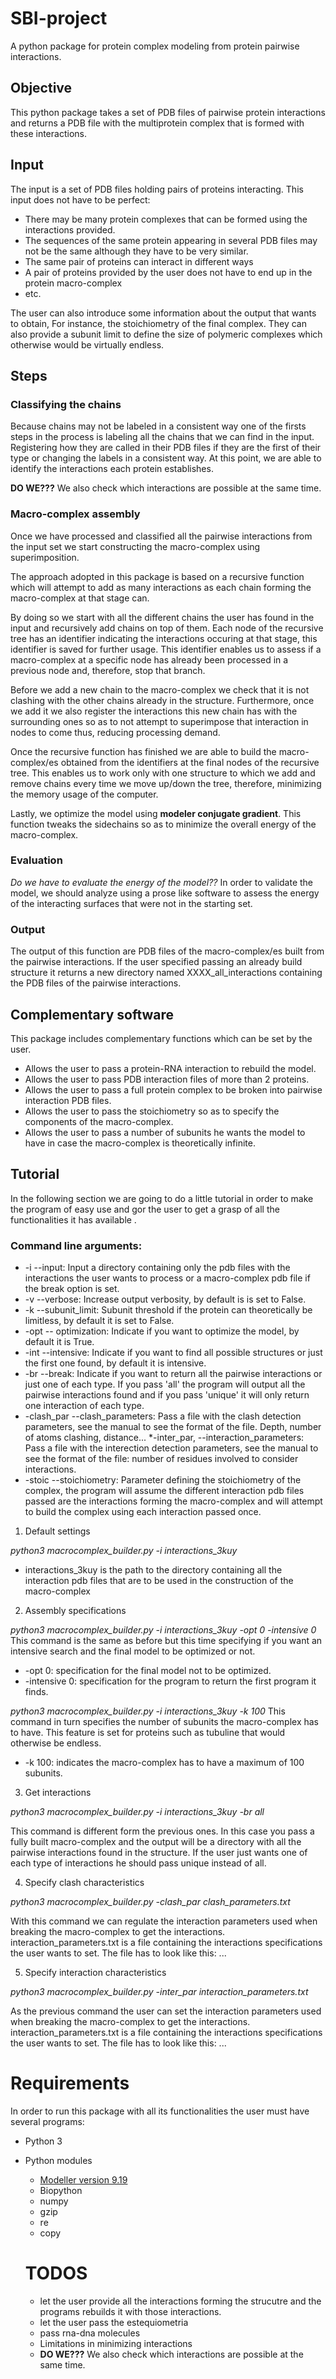 # SBI-project
A python package for protein complex modeling from protein pairwise interactions.

## Objective

This python package takes a set of PDB files of pairwise protein interactions
and returns a PDB file with the multiprotein complex that is formed with these
interactions.

## Input

The input is a set of PDB files holding pairs of proteins interacting. This
input does not have to be perfect:

* There may be many protein complexes that can be formed using the interactions provided.
* The sequences of the same protein appearing in several PDB files may not be the same 
although they have to be very
similar.
* The same pair of proteins can interact in different ways
* A pair of proteins provided by the user does not have to end up in the protein macro-complex 
* etc.

The user can also introduce some information about the output that wants to
obtain, For instance, the stoichiometry of the final
complex. They can also provide a subunit limit to define the size of
polymeric complexes which otherwise would be virtually endless.

## Steps

### Classifying the chains

Because chains may not be labeled in a consistent way one of the firsts steps in
the process is labeling all the chains that we can find in the input.
Registering how they are called in their PDB files if they are the first of their type
or changing the labels in a consistent way. At this point, we are able to identify
the interactions each protein establishes.

**DO WE???**
We also check which interactions are possible at the same time.

###  Macro-complex assembly

Once we have processed and classified all the pairwise interactions from the input set
we start constructing the macro-complex using superimposition.

The approach adopted in this package is based on a recursive function which will
attempt to add as many interactions as each chain forming the macro-complex at 
that stage can.

By doing so we start with all the different chains the user has found in the
input and recursively add chains on top of them. Each node of the recursive tree has an
identifier indicating the interactions occuring at that stage, this identifier is saved 
for further usage. This identifier enables us to assess if a macro-complex at a specific 
node has already been processed in a previous node and, therefore, 
stop that branch. 

Before we add a new chain to the macro-complex we check that it is not clashing with 
the other chains already in the structure. Furthermore, once we add it we also register
the interactions this new chain has with the surrounding ones so as to not attempt to
superimpose that interaction in nodes to come thus, reducing processing demand.

Once the recursive function has finished we are able to build the macro-complex/es 
obtained from the identifiers at the final nodes of the recursive tree. This enables
us to work only with one structure to which we add and remove chains every time we move 
up/down the tree, therefore, minimizing the memory usage of the computer.

Lastly, we optimize the model using **modeler conjugate gradient**. This function
tweaks the sidechains so as to minimize the overall energy of the macro-complex.

### Evaluation
*Do we have to evaluate the energy of the model??*
In order to validate the model, we should analyze using a prose like software to
assess the energy of the interacting surfaces that were not in the starting set.


### Output

The output of this function are PDB files of the macro-complex/es built from the pairwise interactions. If the user specified passing an already build 
structure it returns a new directory named XXXX_all_interactions containing the
PDB files of the pairwise interactions.

## Complementary software

This package includes complementary functions which can be set by the user.
* Allows the user to pass a protein-RNA interaction to rebuild the model.
* Allows the user to pass PDB interaction files of more than 2 proteins.
* Allows the user to pass a full protein complex to be broken into pairwise interaction PDB files.
* Allows the user to pass the stoichiometry so as to specify the components of the macro-complex.
* Allows the user to pass a number of subunits he wants the model to have in case the macro-complex is theoretically infinite.

## Tutorial

In the following section we are going to do a little tutorial in order to make the program 
of easy use and gor the user to get a grasp of all the functionalities it has available .

### Command line arguments:
* -i --input: Input a directory containing only the pdb files with the interactions the user wants to process or a macro-complex pdb file if the break option is set.
* -v --verbose: Increase output verbosity, by default is is set to False.
* -k --subunit_limit: Subunit threshold if the protein can theoretically be limitless, by default it is set to False.
* -opt -- optimization: Indicate if you want to optimize the model, by default it is True.
* -int --intensive: Indicate if you want to find all possible structures or just the first one found, by default it is intensive.
* -br --break: Indicate if you want to return all the pairwise interactions or just one of each type. If you pass 'all' the program will output all the pairwise interactions found and if you pass 'unique' it will only return one interaction of each type.
* -clash_par --clash_parameters: Pass a file with the clash detection parameters, see the manual to see the format of the file. Depth, number of atoms clashing, distance...
*-inter_par, --interaction_parameters: Pass a file with the interection detection parameters, see the manual to see the format of the file: number of residues involved to consider interactions.
* -stoic --stoichiometry: Parameter defining the stoichiometry of the complex, the program will assume the different interaction pdb files passed are the interactions forming the macro-complex and will attempt to build the complex using each interaction passed once.

1. Default settings

 *python3 macrocomplex_builder.py -i interactions_3kuy*
 * interactions_3kuy is the path to the directory containing all the interaction pdb files that are to be used in the construction of the macro-complex

2.  Assembly specifications

 *python3 macrocomplex_builder.py -i interactions_3kuy -opt 0 -intensive 0*
 This command is the same as before but this time specifying if you want an intensive search and the final model to be optimized or not.
 * -opt 0: specification for the final model not to be optimized.
 * -intensive 0: specification for the program to return the first program it finds.

 *python3 macrocomplex_builder.py -i interactions_3kuy -k 100*
 This command in turn specifies the number of subunits the macro-complex has to have. This feature is set for proteins such as tubuline that would otherwise be endless.
 * -k 100: indicates the macro-complex has to have a maximum of 100 subunits.

3. Get interactions

 *python3 macrocomplex_builder.py -i interactions_3kuy -br all*
 
 This command is different form the previous ones. In this case you pass a fully built macro-complex and the output will be a directory with all the pairwise interactions found in the structure. If the user just wants one of each type of interactions he should pass unique instead of all.
 
4. Specify clash characteristics

 *python3 macrocomplex_builder.py -clash_par clash_parameters.txt*
  
  With this command we can regulate the interaction parameters used when breaking the macro-complex to get the interactions.
  interaction_parameters.txt is a file containing the interactions specifications the user wants to set. The file has to look like this:
  ...


5. Specify interaction characteristics

 *python3 macrocomplex_builder.py -inter_par interaction_parameters.txt*
  
  As the previous command the user can set the interaction parameters used when breaking the macro-complex to get the interactions.
  interaction_parameters.txt is a file containing the interactions specifications the user wants to set. The file has to look like this:
  ...


# Requirements

In order to run this package with all its functionalities the user must have several programs:
* Python 3
* Python modules
  *  [Modeller version 9.19](https://salilab.org/modeller/download_installation.html)
  *  Biopython
  *  numpy
  *  gzip
  *  re
  *  copy
  
  # TODOS
  * let the user provide all the interactions forming the strucutre and the programs rebuilds it with those interactions.
  * let the user pass the estequiometria
  * pass rna-dna molecules
  * Limitations in minimizing interactions
  * **DO WE???**
  We also check which interactions are possible at the same time.
